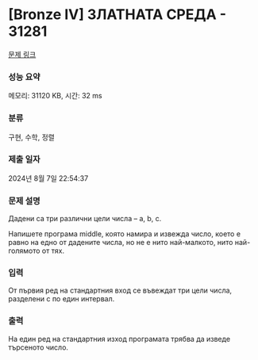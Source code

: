 # [Bronze IV] ЗЛАТНАТА СРЕДА - 31281 

[문제 링크](https://www.acmicpc.net/problem/31281) 

### 성능 요약

메모리: 31120 KB, 시간: 32 ms

### 분류

구현, 수학, 정렬

### 제출 일자

2024년 8월 7일 22:54:37

### 문제 설명

<p>Дадени са три различни цели числа – a, b, c.</p>

<p>Напишете програма middle, която намира и извежда число, което е равно на едно от дадените числа, но не е нито най-малкото, нито най-голямото от тях.</p>

### 입력 

 <p>От първия ред на стандартния вход се въвеждат три цели числа, разделени с по един интервал.</p>

### 출력 

 <p>На един ред на стандартния изход програмата трябва да изведе търсеното число.</p>

